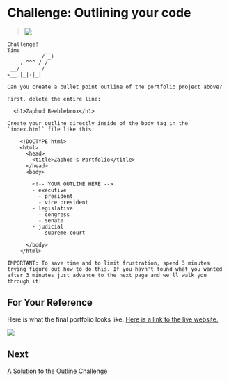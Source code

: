 # Challenge: Outlining your code

> ![](img/final_screenshot.png)

```
Challenge!  
Time        __
           / _)   
    .-^^^-/ /
 __/       /
<__.|_|-|_|

Can you create a bullet point outline of the portfolio project above?

First, delete the entire line:

  <h1>Zaphod Beeblebrox</h1>

Create your outline directly inside of the body tag in the 
`index.html` file like this:

    <!DOCTYPE html>
    <html>
      <head>
        <title>Zaphod's Portfolio</title>
      </head>
      <body>
      
        <!-- YOUR OUTLINE HERE -->
        - executive
          - president
          - vice president
        - legislative
          - congress
          - senate
        - judicial
          - supreme court

      </body>
    </html>

IMPORTANT: To save time and to limit frustration, spend 3 minutes trying figure out how to do this. If you havn't found what you wanted after 3 minutes just advance to the next page and we'll walk you through it!
```

## For Your Reference

Here is what the final portfolio looks like. [Here is a link to the live website.](https://rawgit.com/hackedu/hack-camp/cohort_4-portfolio/cohort_4/playbook/workshops/portfolio/src/final_portfolio/index.html)

![](img/final_screenshot.png)

## Next

[A Solution to the Outline Challenge](outlining_solution.md)




